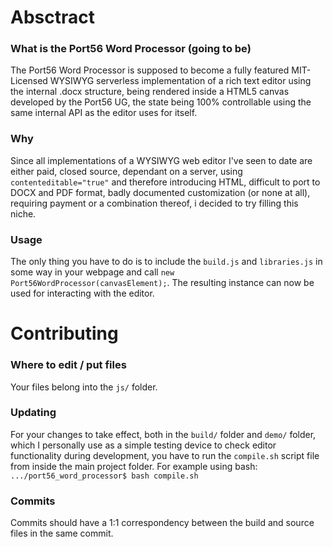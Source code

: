 # Absctract
### What is the Port56 Word Processor (going to be)
The Port56 Word Processor is supposed to become a fully
featured MIT-Licensed WYSIWYG serverless implementation of a
rich text editor using the internal .docx structure, being
rendered inside a HTML5 canvas developed by the Port56 UG,
the state being 100% controllable using the same internal
API as the editor uses for itself.

### Why
Since all implementations of a WYSIWYG web editor I've seen
to date are either paid, closed source, dependant on a
server, using `contenteditable="true"` and therefore
introducing HTML, difficult to port to DOCX and PDF format,
badly documented customization (or none at all), requiring
payment or a combination thereof, i decided to try filling
this niche.

### Usage
The only thing you have to do is to include the `build.js`
and `libraries.js` in some way in your webpage and call
`new Port56WordProcessor(canvasElement);`.
The resulting instance can now be used for interacting with
the editor.

# Contributing
### Where to edit / put files

Your files belong into the `js/` folder.

### Updating

For your changes to take effect, both in the `build/` folder
and `demo/` folder, which I personally use as a simple
testing device to check editor functionality during
development, you have to run the `compile.sh` script file
from inside the main project folder.
For example using bash:
`.../port56_word_processor$ bash compile.sh`

### Commits

Commits should have a 1:1 correspondency between the build
and source files in the same commit.
